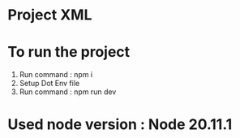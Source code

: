 # Project XML

# To run the project
1. Run command : npm i
3. Setup Dot Env file
3. Run command : npm run dev

# Used node version : Node 20.11.1
 
 

